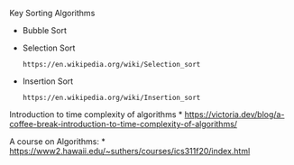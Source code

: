 Key Sorting Algorithms

* Bubble Sort
* Selection Sort

      https://en.wikipedia.org/wiki/Selection_sort
* Insertion Sort

      https://en.wikipedia.org/wiki/Insertion_sort


Introduction to time complexity of algorithms
      * https://victoria.dev/blog/a-coffee-break-introduction-to-time-complexity-of-algorithms/

A course on Algorithms:
      * https://www2.hawaii.edu/~suthers/courses/ics311f20/index.html
